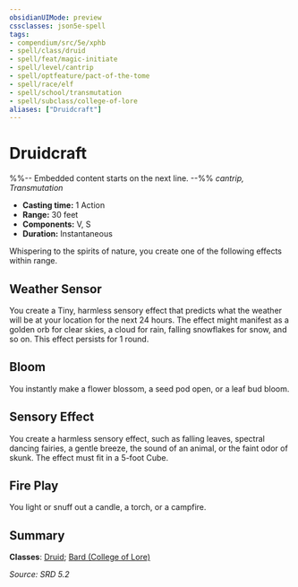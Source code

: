 ```yaml
---
obsidianUIMode: preview
cssclasses: json5e-spell
tags:
- compendium/src/5e/xphb
- spell/class/druid
- spell/feat/magic-initiate
- spell/level/cantrip
- spell/optfeature/pact-of-the-tome
- spell/race/elf
- spell/school/transmutation
- spell/subclass/college-of-lore
aliases: ["Druidcraft"]
---
```

# Druidcraft
%%-- Embedded content starts on the next line. --%%
*cantrip, Transmutation*  

- **Casting time:** 1 Action
- **Range:** 30 feet
- **Components:** V, S
- **Duration:** Instantaneous

Whispering to the spirits of nature, you create one of the following effects within range.

## Weather Sensor

You create a Tiny, harmless sensory effect that predicts what the weather will be at your location for the next 24 hours. The effect might manifest as a golden orb for clear skies, a cloud for rain, falling snowflakes for snow, and so on. This effect persists for 1 round.

## Bloom

You instantly make a flower blossom, a seed pod open, or a leaf bud bloom.

## Sensory Effect

You create a harmless sensory effect, such as falling leaves, spectral dancing fairies, a gentle breeze, the sound of an animal, or the faint odor of skunk. The effect must fit in a 5-foot Cube.

## Fire Play

You light or snuff out a candle, a torch, or a campfire.

## Summary

**Classes**: [Druid](compendium/lists/list-spells-classes-druid.md); [Bard (College of Lore)](compendium/lists/list-spells-classes-bard-xphb-college-of-lore-xphb.md "subclass=XPHB;class=XPHB")

*Source: SRD 5.2*